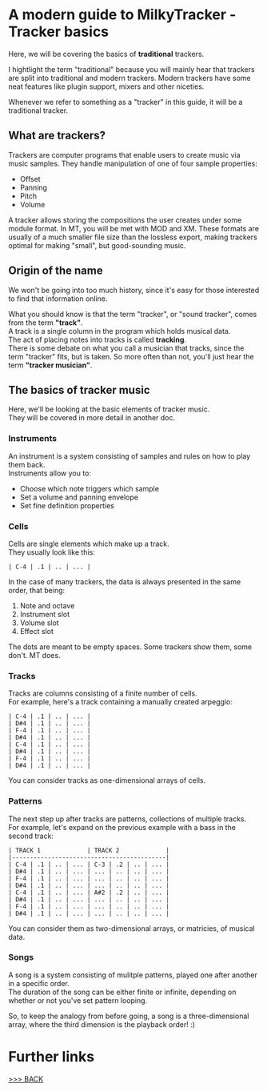 # A modern guide to MilkyTracker - Tracker basics

Here, we will be covering the basics of **traditional** trackers.

I hightlight the term "traditional" because you will mainly hear that trackers are split into
traditional and modern trackers. Modern trackers have some neat features like plugin support, mixers and other niceties.

Whenever we refer to something as a "tracker" in this guide, it will be a traditional tracker.

## What are trackers?

Trackers are computer programs that enable users to create music via music samples.
They handle manipulation of one of four sample properties:

- Offset
- Panning
- Pitch
- Volume

A tracker allows storing the compositions the user creates under some
module format. In MT, you will be met with MOD and XM.
These formats are usually of a much smaller file size than the lossless export,
making trackers optimal for making "small", but good-sounding music.

## Origin of the name

We won't be going into too much history, since it's easy for those interested to find that information online.

What you should know is that the term "tracker", or "sound tracker", comes from the term **"track"**.<br>
A track is a single column in the program which holds musical data.<br>
The act of placing notes into tracks is called **tracking**.<br>
There is some debate on what you call a musician that tracks, since the term "tracker" fits, but is taken.
So more often than not, you'll just hear the term **"tracker musician"**.

## The basics of tracker music

Here, we'll be looking at the basic elements of tracker music.<br>
They will be covered in more detail in another doc.

### Instruments

An instrument is a system consisting of samples and rules on how to play them back.<br>
Instruments allow you to:

- Choose which note triggers which sample
- Set a volume and panning envelope
- Set fine definition properties

### Cells

Cells are single elements which make up a track.<br>
They usually look like this:

```
| C-4 | .1 | .. | ... |
```

In the case of many trackers, the data is always presented in the same order, that being:

1. Note and octave
2. Instrument slot
3. Volume slot
4. Effect slot

The dots are meant to be empty spaces. Some trackers show them, some don't. MT does.

### Tracks

Tracks are columns consisting of a finite number of cells.<br>
For example, here's a track containing a manually created arpeggio:

```
| C-4 | .1 | .. | ... |
| D#4 | .1 | .. | ... |
| F-4 | .1 | .. | ... |
| D#4 | .1 | .. | ... |
| C-4 | .1 | .. | ... |
| D#4 | .1 | .. | ... |
| F-4 | .1 | .. | ... |
| D#4 | .1 | .. | ... |
```

You can consider tracks as one-dimensional arrays of cells.

### Patterns

The next step up after tracks are patterns, collections of multiple tracks.<br>
For example, let's expand on the previous example with a bass in the second track:

```
| TRACK 1             | TRACK 2             |
|-------------------------------------------|
| C-4 | .1 | .. | ... | C-3 | .2 | .. | ... |
| D#4 | .1 | .. | ... | ... | .. | .. | ... |
| F-4 | .1 | .. | ... | ... | .. | .. | ... |
| D#4 | .1 | .. | ... | ... | .. | .. | ... |
| C-4 | .1 | .. | ... | A#2 | .2 | .. | ... |
| D#4 | .1 | .. | ... | ... | .. | .. | ... |
| F-4 | .1 | .. | ... | ... | .. | .. | ... |
| D#4 | .1 | .. | ... | ... | .. | .. | ... |
```

You can consider them as two-dimensional arrays, or matricies, of musical data.

### Songs

A song is a system consisting of mulitple patterns, played one after another in a specific order.<br>
The duration of the song can be either finite or infinite, depending on whether or not you've set pattern looping.

So, to keep the analogy from before going, a song is a three-dimensional array, where the third dimension is the playback order! :)

# Further links

[>>> BACK](../README.md)<br>

